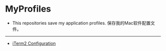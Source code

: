 # MyProfiles

- This repositories save my application profiles.   保存我的Mac软件配置文件。

---

- [iTerm2 Configuration](https://github.com/VeinGuo/MyProfiles/wiki/iTerm2-Configuration)
